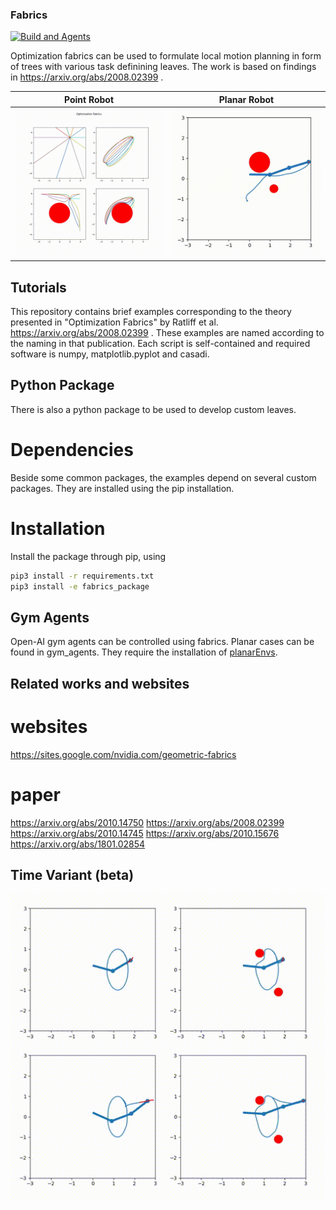 ### Fabrics

[![Build and Agents](https://github.com/maxspahn/fabrics/actions/workflows/agents.yml/badge.svg)](https://github.com/maxspahn/fabrics/actions/workflows/agents.yml)

Optimization fabrics can be used to formulate local motion planning in form of trees with various task definining leaves.
The work is based on findings in https://arxiv.org/abs/2008.02399 .

Point Robot             |  Planar Robot
:-------------------------:|:-------------------------:
![Optimization Fabrics for point robots](./assets/demo.gif) | ![Optimization Fabrics for point robots](./assets/three_arm.gif) 

## Tutorials

This repository contains brief examples corresponding to the theory presented in "Optimization Fabrics" by Ratliff et al.
https://arxiv.org/abs/2008.02399 .
These examples are named according to the naming in that publication. Each script is self-contained and required software is 
numpy, matplotlib.pyplot and casadi.

## Python Package

There is also a python package to be used to develop custom leaves.
# Dependencies
Beside some common packages, the examples depend on several custom packages.
They are installed using the pip installation.

# Installation

Install the package through pip, using 
```bash
pip3 install -r requirements.txt
pip3 install -e fabrics_package
```

## Gym Agents

Open-AI gym agents can be controlled using fabrics. Planar cases can be found in
gym_agents. They require the installation of 
[planarEnvs](https://gitlab.tudelft.nl/mspahn/planarenvs).

## Related works and websites
# websites
https://sites.google.com/nvidia.com/geometric-fabrics
# paper
https://arxiv.org/abs/2010.14750
https://arxiv.org/abs/2008.02399
https://arxiv.org/abs/2010.14745
https://arxiv.org/abs/2010.15676
https://arxiv.org/abs/1801.02854



## Time Variant (beta)

![Optimization Fabrics for time-variant potentials](./assets/timeVariant.gif) 
